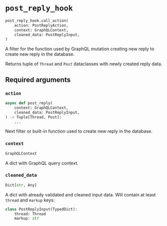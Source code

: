 # `post_reply_hook`

```python
post_reply_hook.call_action(
    action: PostReplyAction,
    context: GraphQLContext,
    cleaned_data: PostReplyInput,
)
```

A filter for the function used by GraphQL mutation creating new reply to create new reply in the database.

Returns tuple of `Thread` and `Post` dataclasses with newly created reply data.


## Required arguments

### `action`

```python
async def post_reply(
    context: GraphQLContext,
    cleaned_data: PostReplyInput,
) -> Tuple[Thread, Post]:
    ...
```

Next filter or built-in function used to create new reply in the database.


### `context`

```python
GraphQLContext
```

A dict with GraphQL query context.


### `cleaned_data`

```python
Dict[str, Any]
```

A dict with already validated and cleaned input data. Will contain at least `thread` and `markup` keys:

```python
class PostReplyInput(TypedDict):
    thread: Thread
    markup: str
```